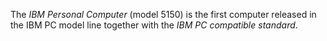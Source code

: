 The *IBM Personal Computer* (model 5150) is the first computer released in the IBM PC model line together with the *IBM PC compatible standard*.
